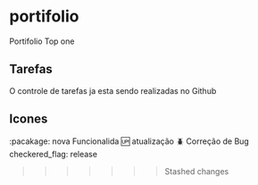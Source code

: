 # portifolio

Portifolio Top one

## Tarefas

O controle de tarefas ja esta sendo realizadas no Github

## Icones

:pacakage: nova Funcionalida
:up: atualização
:beetle: Correção de Bug
checkered_flag: release
>>>>>>> Stashed changes
